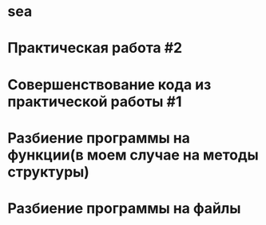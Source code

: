 # sea
# Практическая работа #2
# Совершенствование кода из практической работы #1
# Разбиение программы на функции(в моем случае на методы структуры)
# Разбиение программы на файлы
